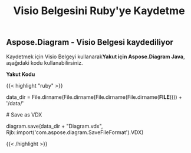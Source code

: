 ﻿---
title: Visio Belgesini Ruby'ye Kaydetme
type: docs
weight: 100
url: /tr/java/saving-visio-document-in-ruby/
---
## **Aspose.Diagram - Visio Belgesi kaydediliyor**
 Kaydetmek için Visio Belgeyi kullanarak**Yakut için Aspose.Diagram Java**, aşağıdaki kodu kullanabilirsiniz.

**Yakut Kodu**

{{< highlight "ruby" >}}

 data_dir = File.dirname(File.dirname(File.dirname(File.dirname(__FILE__)))) + '/data/'

\# Save as VDX

diagram.save(data_dir + "Diagram.vdx", Rjb::import('com.aspose.diagram.SaveFileFormat').VDX)

{{< /highlight >}}
